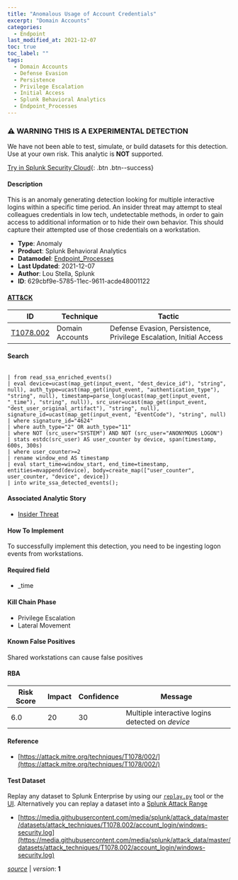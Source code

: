 ```yaml
---
title: "Anomalous Usage of Account Credentials"
excerpt: "Domain Accounts"
categories:
  - Endpoint
last_modified_at: 2021-12-07
toc: true
toc_label: ""
tags:
  - Domain Accounts
  - Defense Evasion
  - Persistence
  - Privilege Escalation
  - Initial Access
  - Splunk Behavioral Analytics
  - Endpoint_Processes
---
```


### ⚠️ WARNING THIS IS A EXPERIMENTAL DETECTION
We have not been able to test, simulate, or build datasets for this detection. Use at your own risk. This analytic is **NOT** supported.


[Try in Splunk Security Cloud](https://www.splunk.com/en_us/cyber-security.html){: .btn .btn--success}

#### Description

This is an anomaly generating detection looking for multiple interactive logins within a specific time period. An insider threat may attempt to steal colleagues credentials in low tech, undetectable methods, in order to gain access to additional information or to hide their own behavior. This should capture their attempted use of those credentials on a workstation.

- **Type**: Anomaly
- **Product**: Splunk Behavioral Analytics
- **Datamodel**: [Endpoint_Processes](https://docs.splunk.com/Documentation/CIM/latest/User/EndpointProcesses)
- **Last Updated**: 2021-12-07
- **Author**: Lou Stella, Splunk
- **ID**: 629cbf9e-5785-11ec-9611-acde48001122


#### [ATT&CK](https://attack.mitre.org/)

| ID          | Technique   | Tactic         |
| ----------- | ----------- |--------------- |
| [T1078.002](https://attack.mitre.org/techniques/T1078/002/) | Domain Accounts | Defense Evasion, Persistence, Privilege Escalation, Initial Access |

#### Search

```

| from read_ssa_enriched_events() 
| eval device=ucast(map_get(input_event, "dest_device_id"), "string", null), auth_type=ucast(map_get(input_event, "authentication_type"), "string", null), timestamp=parse_long(ucast(map_get(input_event, "_time"), "string", null)), src_user=ucast(map_get(input_event, "dest_user_original_artifact"), "string", null), signature_id=ucast(map_get(input_event, "EventCode"), "string", null) 
| where signature_id="4624" 
| where auth_type="2" OR auth_type="11" 
| where NOT (src_user="SYSTEM") AND NOT (src_user="ANONYMOUS LOGON") 
| stats estdc(src_user) AS user_counter by device, span(timestamp, 600s, 300s) 
| where user_counter>=2  
| rename window_end AS timestamp 
| eval start_time=window_start, end_time=timestamp, entities=mvappend(device), body=create_map(["user_counter", user_counter, "device", device]) 
| into write_ssa_detected_events();
```

#### Associated Analytic Story
* [Insider Threat](/stories/insider_threat)


#### How To Implement
To successfully implement this detection, you need to be ingesting logon events from workstations.

#### Required field
* _time


#### Kill Chain Phase
* Privilege Escalation
* Lateral Movement


#### Known False Positives
Shared workstations can cause false positives


#### RBA

| Risk Score  | Impact      | Confidence   | Message      |
| ----------- | ----------- |--------------|--------------|
| 6.0 | 20 | 30 | Multiple interactive logins detected on $device$ |




#### Reference

* [https://attack.mitre.org/techniques/T1078/002/](https://attack.mitre.org/techniques/T1078/002/)



#### Test Dataset
Replay any dataset to Splunk Enterprise by using our [`replay.py`](https://github.com/splunk/attack_data#using-replaypy) tool or the [UI](https://github.com/splunk/attack_data#using-ui).
Alternatively you can replay a dataset into a [Splunk Attack Range](https://github.com/splunk/attack_range#replay-dumps-into-attack-range-splunk-server)

* [https://media.githubusercontent.com/media/splunk/attack_data/master/datasets/attack_techniques/T1078.002/account_login/windows-security.log](https://media.githubusercontent.com/media/splunk/attack_data/master/datasets/attack_techniques/T1078.002/account_login/windows-security.log)



[*source*](https://github.com/splunk/security_content/tree/develop/detections/experimental/endpoint/anomalous_usage_of_account_credentials.yml) \| *version*: **1**